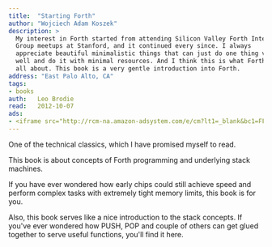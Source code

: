 ```yaml
---
title:	"Starting Forth"
author: "Wojciech Adam Koszek"
description: >
  My interest in Forth started from attending Silicon Valley Forth Interest
  Group meetups at Stanford, and it continued every since. I always
  appreciate beautiful minimalistic things that can just do one thing very
  well and do it with minimal resources. And I think this is what Forth is
  all about. This book is a very gentle introduction into Forth.
address: "East Palo Alto, CA"
tags:
- books
auth:	Leo Brodie
read:	2012-10-07
ads:
- <iframe src="http://rcm-na.amazon-adsystem.com/e/cm?lt1=_blank&bc1=FFFFFF&IS2=1&npa=1&bg1=FFFFFF&fc1=000000&lc1=FF0000&t=wkoszek08-20&o=1&p=8&l=as4&m=amazon&f=ifr&ref=ss_til&asins=0138430799" style="width:120px;height:240px;" scrolling="no" marginwidth="0" marginheight="0" frameborder="0"></iframe>
---
```


One of the technical classics, which I have promised myself to read.

This book is about concepts of Forth programming and underlying stack
machines.

If you have ever wondered how early chips could still achieve speed and
perform complex tasks with extremely tight memory limits, this book is for
you.

Also, this book serves like a nice introduction to the stack concepts.
If you've ever wondered how PUSH, POP and couple of others can get glued
together to serve useful functions, you'll find it here.
